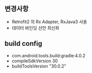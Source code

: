 ## 변경사항
* Retrofit2 의 Rx Adapter, RxJava3 사용
* 데이터 바인딩 선언 최신화

## build config
* com.android.tools.build:gradle:4.0.2
* compileSdkVersion 30
* buildToolsVersion "30.0.2"